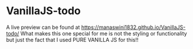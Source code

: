 # VanillaJS-todo
A live preview can be found at https://manaswini1832.github.io/VanillaJS-todo/
What makes this one special for me is not the styling or functionality but just the fact that I used PURE VANILLA JS for this!!
